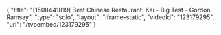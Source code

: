 {
    "title": "[1508441819] Best Chinese Restaurant: Kai - Big Test - Gordon Ramsay",
    "type": "solo",
    "layout": "iframe-static",
    "videoId": "123179295",
    "url": "\/tvpembed\/123179295"
}